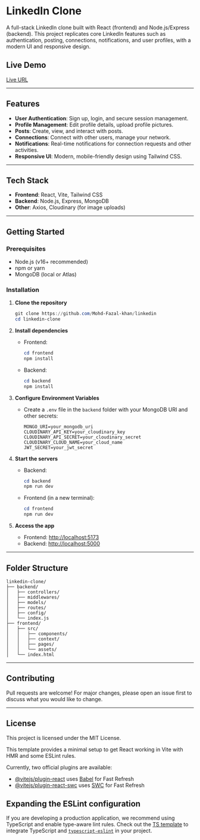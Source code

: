 # LinkedIn Clone

A full-stack LinkedIn clone built with React (frontend) and Node.js/Express (backend). This project replicates core LinkedIn features such as authentication, posting, connections, notifications, and user profiles, with a modern UI and responsive design.

## Live Demo

[Live URL](https://linkedin-frontend-s01q.onrender.com/)

---

## Features

- **User Authentication**: Sign up, login, and secure session management.
- **Profile Management**: Edit profile details, upload profile pictures.
- **Posts**: Create, view, and interact with posts.
- **Connections**: Connect with other users, manage your network.
- **Notifications**: Real-time notifications for connection requests and other activities.
- **Responsive UI**: Modern, mobile-friendly design using Tailwind CSS.

---

## Tech Stack

- **Frontend**: React, Vite, Tailwind CSS
- **Backend**: Node.js, Express, MongoDB
- **Other**: Axios, Cloudinary (for image uploads)

---

## Getting Started

### Prerequisites

- Node.js (v16+ recommended)
- npm or yarn
- MongoDB (local or Atlas)

### Installation

1. **Clone the repository**

   ```powershell
   git clone https://github.com/Mohd-Fazal-khan/linkedin
   cd linkedin-clone
   ```

2. **Install dependencies**

   - Frontend:
     ```powershell
     cd frontend
     npm install
     ```
   - Backend:
     ```powershell
     cd backend
     npm install
     ```

3. **Configure Environment Variables**

   - Create a `.env` file in the `backend` folder with your MongoDB URI and other secrets:
     ```env
     MONGO_URI=your_mongodb_uri
     CLOUDINARY_API_KEY=your_cloudinary_key
     CLOUDINARY_API_SECRET=your_cloudinary_secret
     CLOUDINARY_CLOUD_NAME=your_cloud_name
     JWT_SECRET=your_jwt_secret
     ```

4. **Start the servers**

   - Backend:
     ```powershell
     cd backend
     npm run dev
     ```
   - Frontend (in a new terminal):
     ```powershell
     cd frontend
     npm run dev
     ```

5. **Access the app**
   - Frontend: [http://localhost:5173](http://localhost:5173)
   - Backend: [http://localhost:5000](http://localhost:5000)

---

## Folder Structure

```
linkedin-clone/
├── backend/
│   ├── controllers/
│   ├── middlewares/
│   ├── models/
│   ├── routes/
│   ├── config/
│   └── index.js
├── frontend/
│   ├── src/
│   │   ├── components/
│   │   ├── context/
│   │   ├── pages/
│   │   └── assets/
│   └── index.html
```

---

## Contributing

Pull requests are welcome! For major changes, please open an issue first to discuss what you would like to change.

---

## License

This project is licensed under the MIT License.

This template provides a minimal setup to get React working in Vite with HMR and some ESLint rules.

Currently, two official plugins are available:

- [@vitejs/plugin-react](https://github.com/vitejs/vite-plugin-react/blob/main/packages/plugin-react/README.md) uses [Babel](https://babeljs.io/) for Fast Refresh
- [@vitejs/plugin-react-swc](https://github.com/vitejs/vite-plugin-react-swc) uses [SWC](https://swc.rs/) for Fast Refresh

## Expanding the ESLint configuration

If you are developing a production application, we recommend using TypeScript and enable type-aware lint rules. Check out the [TS template](https://github.com/vitejs/vite/tree/main/packages/create-vite/template-react-ts) to integrate TypeScript and [`typescript-eslint`](https://typescript-eslint.io) in your project.
